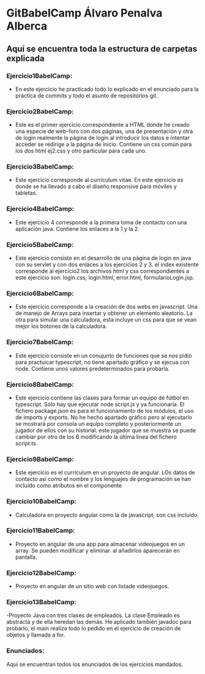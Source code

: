 # GitBabelCamp Álvaro Penalva Alberca

## Aquí se encuentra toda la estructura de carpetas explicada


### Ejercicio1BabelCamp:
  - En este ejercicio he practicado todo lo explicado en el enunciado para la práctica de commits y todo el asunto de repositorios git.


### Ejercicio2BabelCamp:
  - Este es el primer ejercicio correspondiente a HTML donde he creado una especie de web-foro con dos páginas, una de presentación y otra de login
  realmente la página de login al introducir los datos e intentar acceder se redirige a la página de inicio. Contiene un css común para los dos html ej2.css
  y otro particular para cada uno.


### Ejercicio3BabelCamp:
  - Este ejercicio corresponde al currículum vitae. En este ejercicio es donde se ha llevado a cabo el diseño responsive para móviles y tabletas.


### Ejercicio4BabelCamp:
  - Este ejercicio 4 corresponde a la primera toma de contacto con una aplicación java. Contiene los enlaces a la 1 y la 2.


### Ejercicio5BabelCamp:
  - Este ejercicio consiste en el desarrollo de una página de login en java con su servlet y con dos enlaces a los ejercicios 2 y 3. el index existente
  corresponde al ejercicio2 los archivos html y css correspondientes a este ejercicio son: login.css, login.html, error.html, formularioLogin.jsp.


### Ejercicio6BabelCamp:
  - Este ejercicio corresponde a la creación de dos webs en javascript. Una de manejo de Arrays para insertar y obtener un elemento aleatorio.
  La otra para simular una calculadora, esta incluye un css para que se vean mejor los botones de la calculadora.

### Ejercicio7BabelCamp:
  - Este ejercicio consiste en un conujunto de funciones que se nos pidió para practuicar typescript, no tiene apartado gráfico y se ejecua con node.
  Contiene unos valores predeterminados para probarla.

### Ejercicio8BabelCamp:
  - Este ejercicio contiene las clases para formar un equipo de fútbol en typescript. Sólo hay que ejecutar node script.js y ya funcionaría. El fichero package.json es para el funcionamiento de los módulos, el uso de imports y exports. No he hecho apartado gráfico pero al ejecutarlo se mostrará por consola un equipo completo y posteriormente un jugador de ellos con su historial. este jugador que se muestra se puede cambiar por otro de los 6 modificando la última linea del fichero script.ts.

### Ejercicio9BabelCamp:
  - Este ejercicio es el currículum en un proyecto de angular. LOs datos de contacto así como el nombre y los lenguajes de programación se han incluido como atributos en el componente

### Ejercicio10BabelCamp:
  - Calculadora en proyecto angular como la de javascript, con css incluido.

### Ejercicio11BabelCamp:
  - Proyecto en angular de una app para almacenar videojuegos en un array. Se pueden modificar y eliminar. al añadirlos aparecerán en pantalla.

### Ejercicio12BabelCamp:
  - Proyecto en angular de un sitio web con listade videojuegos.

### Ejercicio13BabelCamp:
  -Proyecto Java con tres clases de empleados. La clase Empleado es abstracta y de ella heredan las demás. He aplicado también
  javadoc para probarlo, el main realiza todo lo pedido en el ejercicio de creación de objetos y llamada a for.
  
### Enunciados:
Aquí se encuentran todos los enunciados de los ejercicios mandados.
